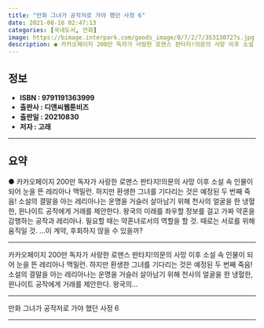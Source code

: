 ```yaml
---
title: "만화 그녀가 공작저로 가야 했던 사정 6"
date: 2021-08-16 02:47:13
categories: [국내도서, 만화]
image: https://bimage.interpark.com/goods_image/0/7/2/7/353130727s.jpg
description: ● 카카오페이지 200만 독자가 사랑한 로맨스 판타지!의문의 사망 이후 소설 속 인물이 되어 눈을 뜬 레리아나 맥밀런. 하지만 환생한 그녀를 기다리는 것은 예정된 두 번째 죽음! 소설의 결말을 아는 레리아나는 운명을 거슬러 살아남기 위해 천사의 얼굴을 한 냉혈한, 윈나이트 공작에게 거
---
```


## **정보**

- **ISBN : 9791191363999**
- **출판사 : 디앤씨웹툰비즈**
- **출판일 : 20210830**
- **저자 : 고래**

------



## **요약**

●  카카오페이지 200만 독자가 사랑한 로맨스 판타지!의문의 사망 이후 소설 속 인물이 되어 눈을 뜬 레리아나 맥밀런. 하지만 환생한 그녀를 기다리는 것은 예정된 두 번째 죽음! 소설의 결말을 아는 레리아나는 운명을 거슬러 살아남기 위해 천사의 얼굴을 한 냉혈한, 윈나이트 공작에게 거래를 제안한다. 왕국의 미래를 좌우할 정보를 걸고 가짜 약혼을 감행하는 공작과 레리아나. 필요할 때는 약혼녀로서의 역할을 할 것. 때로는 서로를 위해 움직일 것. …이 계약, 후회하지 않을 수 있을까?

------

카카오페이지 200만 독자가 사랑한 로맨스 판타지!의문의 사망 이후 소설 속 인물이 되어 눈을 뜬 레리아나 맥밀런. 하지만 환생한 그녀를 기다리는 것은 예정된 두 번째 죽음! 소설의 결말을 아는 레리아나는 운명을 거슬러 살아남기 위해 천사의 얼굴을 한 냉혈한, 윈나이트 공작에게 거래를 제안한다. 왕국의... 

------


만화 그녀가 공작저로 가야 했던 사정 6 

------


